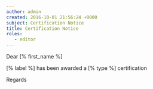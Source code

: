 ```yaml
---
author: admin
created: 2016-10-01 21:56:24 +0000
subject: Certification Notice
title: Certification Notice
roles:
   - editor
---
```


Dear [% first_name %]

[% label %] has been awarded a [% type %] certification

Regards
